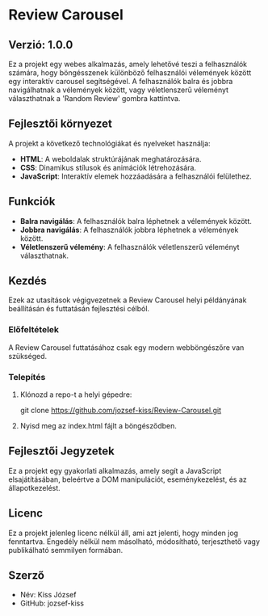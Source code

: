 # Review Carousel

## Verzió: 1.0.0

Ez a projekt egy webes alkalmazás, amely lehetővé teszi a felhasználók számára, hogy böngésszenek különböző felhasználói vélemények között egy interaktív carousel segítségével. A felhasználók balra és jobbra navigálhatnak a vélemények között, vagy véletlenszerű véleményt választhatnak a 'Random Review' gombra kattintva.

## Fejlesztői környezet

A projekt a következő technológiákat és nyelveket használja:

- **HTML**: A weboldalak struktúrájának meghatározására.
- **CSS**: Dinamikus stílusok és animációk létrehozására.
- **JavaScript**: Interaktív elemek hozzáadására a felhasználói felülethez.

## Funkciók

- **Balra navigálás**: A felhasználók balra léphetnek a vélemények között.
- **Jobbra navigálás**: A felhasználók jobbra léphetnek a vélemények között.
- **Véletlenszerű vélemény**: A felhasználók véletlenszerű véleményt választhatnak.

## Kezdés

Ezek az utasítások végigvezetnek a Review Carousel helyi példányának beállításán és futtatásán fejlesztési célból.

### Előfeltételek

A Review Carousel futtatásához csak egy modern webböngészőre van szükséged.

### Telepítés

1. Klónozd a repo-t a helyi gépedre:
   
   git clone https://github.com/jozsef-kiss/Review-Carousel.git

2. Nyisd meg az index.html fájlt a böngésződben.

## Fejlesztői Jegyzetek

Ez a projekt egy gyakorlati alkalmazás, amely segít a JavaScript elsajátításában, beleértve a DOM manipulációt, eseménykezelést, és az állapotkezelést.

## Licenc

Ez a projekt jelenleg licenc nélkül áll, ami azt jelenti, hogy minden jog fenntartva. Engedély nélkül nem másolható, módosítható, terjeszthető vagy publikálható semmilyen formában.

## Szerző

- Név: Kiss József
- GitHub: jozsef-kiss